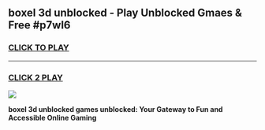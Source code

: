 
## boxel 3d unblocked - Play Unblocked Gmaes & Free #p7wl6
<h3>
<a href="https://news.freeplayer.one?title=boxel_3d_unblocked&ref=03M">CLICK TO PLAY</a></h3>
<hr>

<h3>
<a href="https://news.freeplayer.one?title=boxel_3d_unblocked&ref=03M">CLICK 2 PLAY</a>
  
</h3>

<a href="https://news.freeplayer.one?title=boxel_3d_unblocked&ref=03M"><img src="https://clearcache.store/games.png"></a>


**boxel 3d unblocked games unblocked: Your Gateway to Fun and Accessible Online Gaming**
